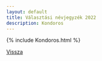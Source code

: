 ```yaml
---
layout: default
title: Választási névjegyzék 2022
description: Kondoros
---
```


{% include Kondoros.html %}

[Vissza](./)